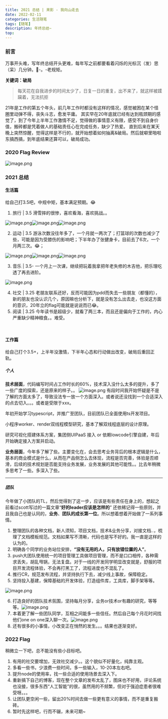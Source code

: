 ```yaml
---
title: 2021 总结 | 来影 - 我向山走去
date: 2022-02-11
categories: 生活随笔
tags: [随笔]
description: 年终总结~
top:
---
```


### 前言
万事开头难，写年终总结开头更难，每年写之前都要看着闪烁的光标沉（发）思（呆）几分钟。🐶-。-老规矩。

**关键词：破局**
> 每天花在自我进步的时间太少了，日复一日的重复，出不来了，就这样被蹂躏着，无法抗拒

<!-- more -->

21年是工作的第五个年头，前几年工作时都没有这样的情况，感觉被困在某个怪圈里动弹不得，丧失斗志，愈发平庸。
其实早在20年底就已经有达到瓶颈期的感觉了，到了今年上半年工作激情不足，觉得做的事情意义有限，感受不到自身价值，搬砖都是凭着做人的基础责任心在完成任务，缺少了热爱。
直到后来在某天晚上突然惊醒，觉得这样是不行的，就开始想着如何抽离&破局。然后就噼里啪啦东搞西搞，到年底结果还算可以，破局成功。
​

### 2020 Flag Review
![image.png](https://blog-1256757196.cos.ap-nanjing.myqcloud.com/1644481640490-5e76e8d8-80dd-4145-a072-1ac6d7f45be4.png)

### 2021 总结
#### 生活篇
给自己打3.5吧，中规中矩，基本满足预期。😂

1. 旅行 | 3.5 滑雪摔的很惨，喜欢看海，喜欢挑战。。

![image.png](https://blog-1256757196.cos.ap-nanjing.myqcloud.com/1644482481965-612bedc9-9ca0-4fd8-a0e5-d2d6af8b2f3a.png)![image.png](https://blog-1256757196.cos.ap-nanjing.myqcloud.com/1644482530529-cf0a38ea-0b38-4eb1-8d0c-6d49c90d4ec7.png)![image.png](https://blog-1256757196.cos.ap-nanjing.myqcloud.com/1644482707162-0a6c966d-6dfb-4c7a-8c3e-dcbe5e3f0b42.png)


2. 运动 | 3.5 游泳次数没往年多了，一个月就一两次了；打篮球的次数也减少了些，可能是因为受膝伤的影响吧；下半年办了张健身卡，目前去了6次，一个月两三次。😂；

![image.png](https://blog-1256757196.cos.ap-nanjing.myqcloud.com/1644483157909-636f9e76-f541-446a-bbc5-0ab76a5cd85e.png)![image.png](https://blog-1256757196.cos.ap-nanjing.myqcloud.com/1644483141982-94281a39-60b6-47f4-9722-48e81eaca8f4.png)![image.png](https://blog-1256757196.cos.ap-nanjing.myqcloud.com/1644483196297-beb47abb-1ff3-4891-9e93-6097c463e0b2.png)


3. 音乐 | 3.5- 一个月上一次课，继续把玩着我拿把年老失修的木吉他，把乐理吃透了再去进阶。

![image.png](https://blog-1256757196.cos.ap-nanjing.myqcloud.com/1644483469706-0da243f4-c9b7-4696-882b-5f5e6e9833c9.png)


4. 社交 | 3.25 老朋友联系还好，反而可能因为pdd而失去一些朋友（都懂的），新的朋友也没认识几个，原因嘛也分析下，就是没有怎么出去走，也没这方面的意识，20年立的flag可能就是说说而已😂。
4. 阅读 | 3.25 今年读书是超级少，就看了两三本，而且还是偏向于工作的，内心严重缺少精神粮食。。难受。

​

#### 工作篇
给自己打个3.5+，上半年没激情，下半年心态和行动做出改变，破局后重回正轨。
​

##### 个人
**技术层面**，代码编写时间占工作时长的60%，技术深入没什么太多的提升，多了一些广度的探索，还是原来的样子。。
![image.png](https://blog-1256757196.cos.ap-nanjing.myqcloud.com/1644486012769-53bace3b-2363-4d17-8f4b-b7987fa96865.png)
有段时间我开始怀疑是不是了解的方面太多了，导致没法专一放一个方面深入。或者说还没找到一个合适深入的点去切入。。。或者是受限于xxx。
​

年初开始学习typescript，并推广至团队，目前团队已全面使用ts开发项目。
​

小程序worker、render双线程模型研究，基本了解双线程底层的设计原理。


研究可视化搭建体系方案，集团侧UIPaaS 接入 or 依赖lowcode引擎自建，年后开始确定接入方案并启动。


**业务层面**，今年多了解了些。主要变化在，会去思考业务背后的根本逻辑是什么，基本的商业模式是什么，从而在产品侧怎么去体现，流程是否完善，体验是否顺滑，后续的技术规划是否能支持业务发展，业务发展的其他可能性。。比去年稍微多思考了一些。多深入了些。

---

##### 团队
今年做了小团队的TL，然后觉得到了这一步，应该是有些责任在身上的，想起之前看过scott写过的一篇文章“**好的leader应该是怎样的**” 还依稀记得一些原则，并且我自己也是认同的，**业务**、**团队的成长第一位**。所以想着想着开始做了一系列事情。

1. 整理团队的各种文档，新人须知，项目文档，技术&业务分享，对接文档..，梳理了文档模板规范。文档如果写不清晰，代码也是写不好的。我一直是这样的认为的。
1. 明确各个同学的业务站位安排，**“没有无用的人，只有放错位置的人”**。
1. push大团队使用统一的项目管理工具做项目管理，而不是口口相传，各种需求丢失，胡乱甩锅，无法复盘。对于一线的开发同学明显改变就是，舒服的项目开发流程体验，不会再打黑工了，流程进度也不混乱了。
1. 推行CR，规范发布流程，并坚持执行下去，减少线上事故，保障稳定。
1. 坚持投入基建，保障基础的开发体验，打造组件库，工具库，脚手架等等。

![image.png](https://blog-1256757196.cos.ap-nanjing.myqcloud.com/1644488546838-f9c7d731-a893-405f-a62b-b0ca3aec04c1.png)

6. 打造良好的团队技术氛围，坚持每月分享，业务or技术or有趣的研究，等等等。![image.png](https://blog-1256757196.cos.ap-nanjing.myqcloud.com/1644487254911-fc8457b5-2916-4a0d-971c-c3f402b15131.png)
6. 本着更了解一些团队同学，互相之间能多一些信任。然后自己每个月花时间找他们one on one深入聊一次。![image.png](https://blog-1256757196.cos.ap-nanjing.myqcloud.com/1644487647105-ccf319b0-338e-4278-a482-dc865f05acb7.png)
6. 还有很多的小事情，小改变正在悄然的发生。。。结果也逐渐变好。



### 2022 Flag
稍微立一下吧，总不能没有些小目标吧。

1. 有用的社交要增加，无效社交减少。。这个貌似不好量化，纯靠主观。
1. 多看一些书，少浪费一些时间，多一些输入，10-20本左右吧。
1. 提升node的使用率，找一些合适的使用场景去深入下。
1. 重新搞下自己的博客，现在整个文章的发布太乱了，图床也不好用，评论系统也没接，很多东西“人工智能”的很，虽然用的不频繁，但对于强迫症患者很难受呀。。。
1. 让团队更空闲一些，留出20%时间去做一些更有意义的事情，而不是重复搬砖。
1. 暂时先这样吧，行而不辍，未来可期~
